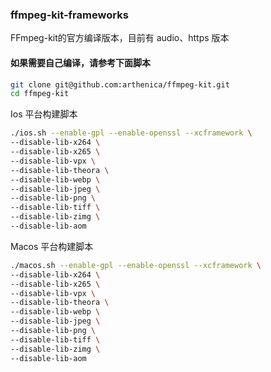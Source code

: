 ### ffmpeg-kit-frameworks
FFmpeg-kit的官方编译版本，目前有 audio、https 版本

#### 如果需要自己编译，请参考下面脚本
```bash
git clone git@github.com:arthenica/ffmpeg-kit.git
cd ffmpeg-kit
```
Ios 平台构建脚本
```bash
./ios.sh --enable-gpl --enable-openssl --xcframework \
--disable-lib-x264 \
--disable-lib-x265 \
--disable-lib-vpx \
--disable-lib-theora \
--disable-lib-webp \
--disable-lib-jpeg \
--disable-lib-png \
--disable-lib-tiff \
--disable-lib-zimg \
--disable-lib-aom
```
Macos 平台构建脚本
```bash
./macos.sh --enable-gpl --enable-openssl --xcframework \
--disable-lib-x264 \
--disable-lib-x265 \
--disable-lib-vpx \
--disable-lib-theora \
--disable-lib-webp \
--disable-lib-jpeg \
--disable-lib-png \
--disable-lib-tiff \
--disable-lib-zimg \
--disable-lib-aom
```
